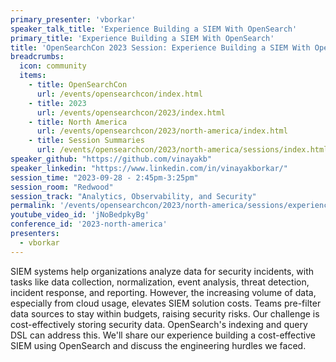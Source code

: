 ```yaml
---
primary_presenter: 'vborkar'
speaker_talk_title: 'Experience Building a SIEM With OpenSearch'
primary_title: 'Experience Building a SIEM With OpenSearch'
title: 'OpenSearchCon 2023 Session: Experience Building a SIEM With OpenSearch'
breadcrumbs:
  icon: community
  items:
    - title: OpenSearchCon
      url: /events/opensearchcon/index.html
    - title: 2023
      url: /events/opensearchcon/2023/index.html
    - title: North America
      url: /events/opensearchcon/2023/north-america/index.html
    - title: Session Summaries
      url: /events/opensearchcon/2023/north-america/sessions/index.html
speaker_github: "https://github.com/vinayakb"
speaker_linkedin: "https://www.linkedin.com/in/vinayakborkar/"
session_time: "2023-09-28 - 2:45pm-3:25pm"
session_room: "Redwood"
session_track: "Analytics, Observability, and Security"
permalink: '/events/opensearchcon/2023/north-america/sessions/experience-building-a-siem-with-opensearch.html'
youtube_video_id: 'jNoBedpkyBg'
conference_id: '2023-north-america'
presenters:
  - vborkar
---
```


SIEM systems help organizations analyze data for security incidents, with tasks like data collection, normalization, event analysis, threat detection, incident response, and reporting. However, the increasing volume of data, especially from cloud usage, elevates SIEM solution costs. Teams pre-filter data sources to stay within budgets, raising security risks. Our challenge is cost-effectively storing security data. OpenSearch's indexing and query DSL can address this. We'll share our experience building a cost-effective SIEM using OpenSearch and discuss the engineering hurdles we faced.
